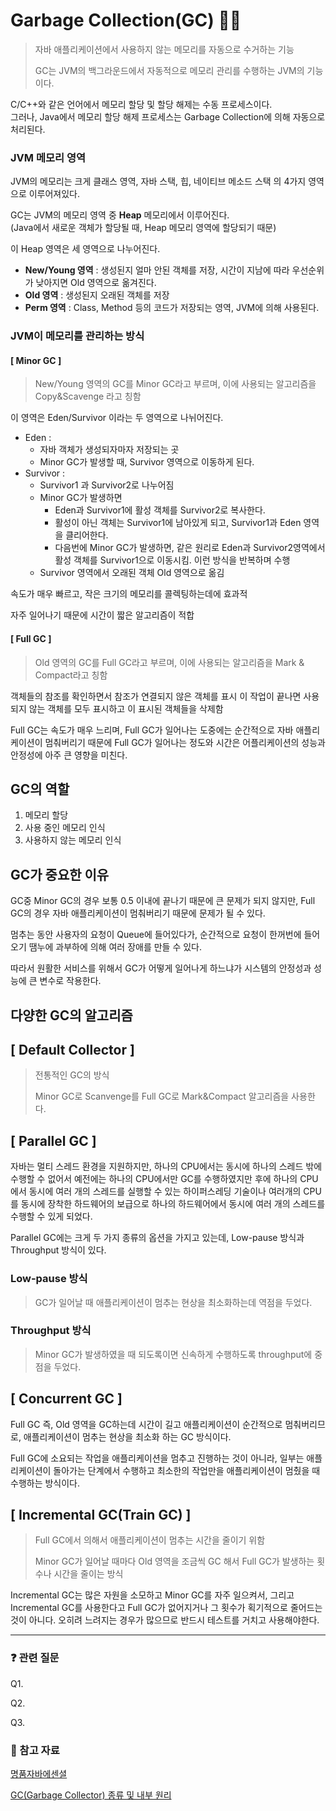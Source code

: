 # Garbage Collection(GC) 🦹‍♂️
> 자바 애플리케이션에서 사용하지 않는 메모리를 자동으로 수거하는 기능
>
> GC는 JVM의 백그라운드에서 자동적으로 메모리 관리를 수행하는 JVM의 기능이다.

C/C++와 같은 언어에서 메모리 할당 및 할당 해제는 수동 프로세스이다.
<br> 그러나, Java에서 메모리 할당 해제 프로세스는 Garbage Collection에 의해 자동으로 처리된다.

### JVM 메모리 영역
JVM의 메모리는 크게 클래스 영역, 자바 스택, 힙, 네이티브 메소드 스택 의 4가지 영역으로 이루어져있다.

GC는 JVM의 메모리 영역 중 **Heap** 메모리에서 이루어진다.
<br>(Java에서 새로운 객체가 할당될 때, Heap 메모리 영역에 할당되기 때문)


이 Heap 영역은 세 영역으로 나누어진다. 
- **New/Young 영역** : 생성된지 얼마 안된 객체를 저장, 시간이 지남에 따라 우선순위가 낮아지면 Old 영역으로 옮겨진다.
- **Old 영역** : 생성된지 오래된 객체를 저장
- **Perm 영역** : Class, Method 등의 코드가 저장되는 영역, JVM에 의해 사용된다.

### JVM이 메모리를 관리하는 방식
#### [ Minor GC ]
> New/Young 영역의 GC를 Minor GC라고 부르며, 이에 사용되는 알고리즘을 Copy&Scavenge 라고 칭함

이 영역은 Eden/Survivor 이라는 두 영역으로 나뉘어진다.
- Eden : 
	- 자바 객체가 생성되자마자 저장되는 곳
	- Minor GC가 발생할 때, Survivor 영역으로 이동하게 된다.
- Survivor :
	- Survivor1 과 Survivor2로 나누어짐
	- Minor GC가 발생하면 
		- Eden과 Survivor1에 활성 객체를 Survivor2로 복사한다.
		- 활성이 아닌 객체는 Survivor1에 남아있게 되고, Survivor1과 Eden 영역을 클리어한다.
		- 다음번에 Minor GC가 발생하면, 같은 원리로 Eden과 Survivor2영역에서 활성 객체를 Survivor1으로 이동시킴. 이런 방식을 반복하며 수행
	- Survivor 영역에서 오래된 객체 Old 영역으로 옮김


속도가 매우 빠르고, 작은 크기의 메모리를 콜렉팅하는데에 효과적

자주 일어나기 때문에 시간이 짧은 알고리즘이 적합

#### [ Full GC ]
> Old 영역의 GC를 Full GC라고 부르며, 이에 사용되는 알고리즘을 Mark & Compact라고 칭함

객체들의 참조를 확인하면서 참조가 연결되지 않은 객체를 표시
이 작업이 끝나면 사용되지 않는 객체를 모두 표시하고 이 표시된 객체들을 삭제함

Full GC는 속도가 매우 느리며, Full GC가 일어나는 도중에는 순간적으로 자바 애플리케이션이 멈춰버리기 때문에 Full GC가 일어나는 정도와 시간은 어플리케이션의 성능과 안정성에 아주 큰 영향을 미친다.



## GC의 역할

1. 메모리 할당
2. 사용 중인 메모리 인식
3. 사용하지 않는 메모리 인식



## GC가 중요한 이유

GC중 Minor GC의 경우 보통 0.5 이내에 끝나기 때문에 큰 문제가 되지 않지만, Full GC의 경우 자바 애플리케이션이 멈춰버리기 때문에 문제가 될 수 있다.

멈추는 동안 사용자의 요청이 Queue에 들어있다가, 순간적으로 요청이 한꺼번에 들어오기 땜누에 과부하에 의해 여러 장애를 만들 수 있다.

따라서 원활한 서비스를 위해서 GC가 어떻게 일어나게 하느냐가 시스템의 안정성과 성능에 큰 변수로 작용한다.



## 다양한 GC의 알고리즘

## [ Default Collector ]
> 전통적인 GC의 방식
> 
> Minor GC로 Scanvenge를 Full GC로 Mark&Compact 알고리즘을 사용한다.


## [ Parallel GC ]
자바는 멀티 스레드 환경을 지원하지만, 하나의 CPU에서는 동시에 하나의 스레드 밖에 수행할 수 없어서 예전에는 하나의 CPU에서만 GC를 수행하였지만 후에 하나의 CPU에서 동시에 여러 개의 스레드를 실행할 수 있는 하이퍼스레딩 기술이나 여러개의 CPU를 동시에 장착한 하드웨어의 보급으로 하나의 하드웨어에서 동시에 여러 개의 스레드를 수행할 수 있게 되었다.

Parallel GC에는 크게 두 가지 종류의 옵션을 가지고 있는데, Low-pause 방식과 Throughput 방식이 있다.

### Low-pause 방식
> GC가 일어날 때 애플리케이션이 멈추는 현상을 최소화하는데 역점을 두었다.

### Throughput 방식
> Minor GC가 발생하였을 때 되도록이면 신속하게 수행하도록 throughput에 중점을 두었다.

## [ Concurrent GC ]
Full GC 즉, Old 영역을 GC하는데 시간이 길고 애플리케이션이 순간적으로 멈춰버리므로, 애플리케이션이 멈추는 현상을 최소화 하는 GC 방식이다.

Full GC에 소요되는 작업을 애플리케이션을 멈추고 진행하는 것이 아니라, 일부는 애플리케이션이 돌아가는 단계에서 수행하고 최소한의 작업만을 애플리케이션이 멈췄을 때 수행하는 방식이다.

## [ Incremental GC(Train GC) ]
> Full GC에서 의해서 애플리케이션이 멈추는 시간을 줄이기 위함
>
> Minor GC가 일어날 때마다 Old 영역을 조금씩 GC 해서 Full GC가 발생하는 횟수나 시간을 줄이는 방식

Incremental GC는 많은 자원을 소모하고 Minor GC를 자주 일으켜서, 그리고 Incremental GC를 사용한다고 Full GC가 없어지거나 그 횟수가 획기적으로 줄어드는 것이 아니다. 오히려 느려지는 경우가 많으므로 반드시 테스트를 거치고 사용해야한다.



* * *

### ❓ 관련 질문
Q1. 

Q2. 

Q3. 


### 📖 참고 자료
[명품자바에센셜](http://www.yes24.com/Product/Goods/63041975)

[GC(Garbage Collector) 종류 및 내부 원리](https://dongwooklee96.github.io/post/2021/04/04/gcgarbage-collector-%EC%A2%85%EB%A5%98-%EB%B0%8F-%EB%82%B4%EB%B6%80-%EC%9B%90%EB%A6%AC.html)
